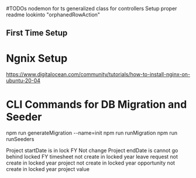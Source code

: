 #TODOs
nodemon for ts
generalized class for controllers
Setup proper readme
lookinto "orphanedRowAction"

## First Time Setup

# Ngnix Setup

https://www.digitalocean.com/community/tutorials/how-to-install-nginx-on-ubuntu-20-04

# CLI Commands for DB Migration and Seeder

npm run generateMigration --name=init
npm run runMigration
npm run runSeeders

Project startDate is in lock FY Not change
Project endDate is cannot go behind locked FY
timesheet not create in locked year
leave request not create in locked year
project not create in locked year
opportunity not create in locked year
project value
